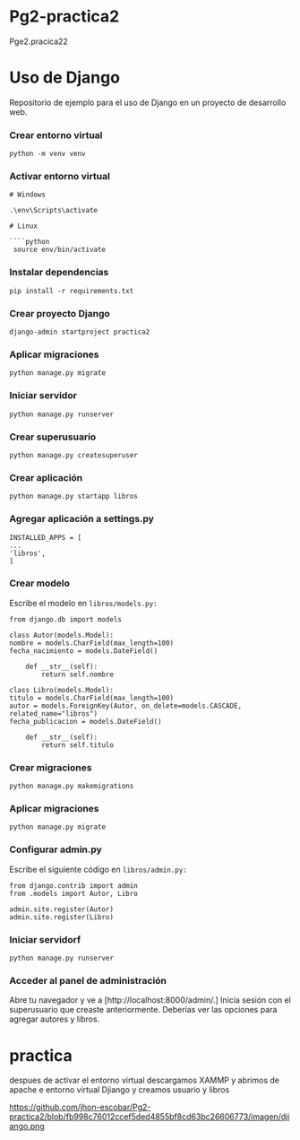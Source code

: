 # Pg2-practica2

Pge2.pracica22

# Uso de Django

Repositorio de ejemplo para el uso de Django en un proyecto de desarrollo web.

### Crear entorno virtual

```
python -m venv venv
```

### Activar entorno virtual

`````
# Windows

.\env\Scripts\activate

# Linux

````python
 source env/bin/activate
`````

### Instalar dependencias

```
pip install -r requirements.txt
```

### Crear proyecto Django

```
django-admin startproject practica2
```

### Aplicar migraciones

```
python manage.py migrate
```

### Iniciar servidor

```
python manage.py runserver
```

### Crear superusuario

```
python manage.py createsuperuser
```

### Crear aplicación

```
python manage.py startapp libros
```

### Agregar aplicación a settings.py

```
INSTALLED_APPS = [
...
'libros',
]
```

### Crear modelo

Escribe el modelo en `libros/models.py:`

```
from django.db import models

class Autor(models.Model):
nombre = models.CharField(max_length=100)
fecha_nacimiento = models.DateField()

    def __str__(self):
        return self.nombre

class Libro(models.Model):
titulo = models.CharField(max_length=100)
autor = models.ForeignKey(Autor, on_delete=models.CASCADE, related_name="libros")
fecha_publicacion = models.DateField()

    def __str__(self):
        return self.titulo
```

### Crear migraciones

```
python manage.py makemigrations
```

### Aplicar migraciones

```
python manage.py migrate
```

### Configurar admin.py

Escribe el siguiente código en `libros/admin.py:`

```
from django.contrib import admin
from .models import Autor, Libro

admin.site.register(Autor)
admin.site.register(Libro)
```

### Iniciar servidorf

```
python manage.py runserver
```

### Acceder al panel de administración

<p>Abre tu navegador y ve a  [http://localhost:8000/admin/.]  Inicia sesión con el superusuario que creaste anteriormente. Deberías ver las opciones para agregar autores 
y libros.

# practica

despues de activar el entorno virtual descargamos XAMMP y abrimos de apache e entorno virtual Djiango y creamos usuario y libros

https://github.com/jhon-escobar/Pg2-practica2/blob/fb998c76012ccef5ded4855bf8cd63bc26606773/imagen/djiango.png
